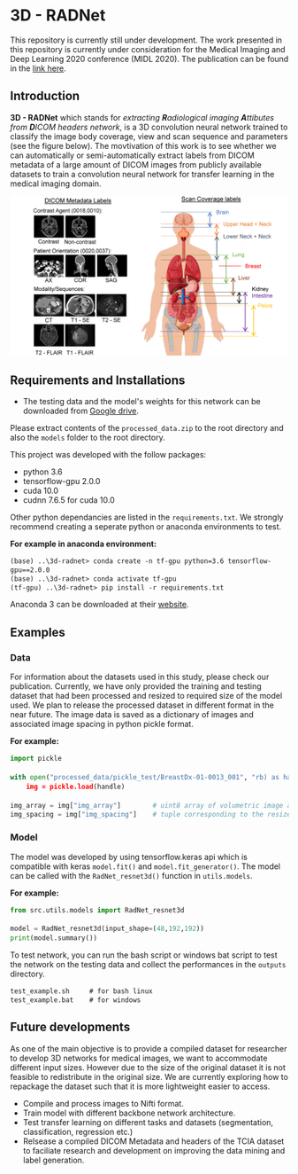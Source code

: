 # 3D - RADNet
This repository is currently still under development. The work presented in this repository is currently under consideration for the Medical Imaging and Deep Learning 2020 conference (MIDL 2020). The publication can be found in the [link here]( https://openreview.net/forum?id=CCbuElJreP).

## Introduction
**3D - RADNet** which stands for *extracting **R**adiological imaging **A**ttibutes from **D**ICOM headers network*, is a 3D convolution neural network trained to classify the image body coverage, view and scan sequence and parameters (see the figure below). The movtivation of this work is to see  whether we can automatically or semi-automatically extract labels from DICOM metadata of a large amount of DICOM images from publicly available datasets to train a convolution neural network for transfer learning in the medical imaging domain.

![Model predictions](figures/Figures.png)

## Requirements and Installations
- The testing data and the model's weights for this network can be downloaded from [Google drive](https://drive.google.com/drive/folders/12mjuS23pBy-KZTN3KNDJAlTxr2tttioX?usp=sharing).  

Please extract contents of the ```processed_data.zip``` to the root directory and also the ```models``` folder to the root directory.

This project was developed with the follow packages:
- python 3.6
- tensorflow-gpu 2.0.0
- cuda 10.0
- cudnn 7.6.5 for cuda 10.0

Other python dependancies are listed in the ```requirements.txt```. We strongly recommend creating a seperate python or anaconda environments to test.  

**For example in anaconda environment:**
```
(base) ..\3d-radnet> conda create -n tf-gpu python=3.6 tensorflow-gpu==2.0.0
(base) ..\3d-radnet> conda activate tf-gpu
(tf-gpu) ..\3d-radnet> pip install -r requirements.txt
```
Anaconda 3 can be downloaded at their [website](https://www.anaconda.com/distribution/#download-section).

## Examples
### Data
For information about the datasets used in this study, please check our publication. Currently, we have only provided the training and testing dataset that had been processed and resized to required size of the model used. We plan to release the processed dataset in different format in the near future. The image data is saved as a dictionary of images and associated image spacing in python pickle format.  

**For example:** 
```python
import pickle

with open("processed_data/pickle_test/BreastDx-01-0013_001", "rb) as handle:
    img = pickle.load(handle)
    
img_array = img["img_array"]        # uint8 array of volumetric image array 
img_spacing = img["img_spacing"]    # tuple corresponding to the resized image spacing of the scan
```
### Model
The model was developed by using tensorflow.keras api which is compatible with keras ```model.fit()``` and ```model.fit_generator()```. The model can be called with the ```RadNet_resnet3d()``` function in ```utils.models```.  
  
**For example:**
```python
from src.utils.models import RadNet_resnet3d

model = RadNet_resnet3d(input_shape=(48,192,192))
print(model.summary())
```
To test network, you can run the bash script or windows bat script to test the network on the testing data and collect the performances in the ```outputs``` directory.
```
test_example.sh     # for bash linux
test_example.bat    # for windows
```
## Future developments
As one of the main objective is to provide a compiled dataset for researcher to develop 3D networks for medical images, we want to accommodate different input sizes. However due to the size of the original dataset it is not feasible to redistribute in the original size. We are currently exploring how to repackage the dataset such that it is more lightweight easier to access.

- Compile and process images to Nifti format.
- Train model with different backbone network architecture.
- Test transfer learning on different tasks and datasets (segmentation, classification, regression etc.)
- Relsease a compiled DICOM Metadata and headers of the TCIA dataset to faciliate research and development on improving the data mining and label generation.
